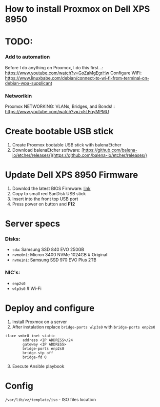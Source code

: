 # How to install Proxmox on Dell XPS 8950

# TODO:
### Add to automation
Before I do anything on Proxmox, I do this first...: https://www.youtube.com/watch?v=GoZaMgEgrHw
Configure WiFi: https://www.linuxbabe.com/debian/connect-to-wi-fi-from-terminal-on-debian-wpa-supplicant

### Networikin
Proxmox NETWORKING: VLANs, Bridges, and Bonds! : https://www.youtube.com/watch?v=zx5LFqyMPMU

# Create bootable USB stick
1. Create Proxmox bootable USB stick with balenaEtcher
2. Download balenaEtcher software: [https://github.com/balena-io/etcher/releases/](https://github.com/balena-io/etcher/releases/)

# Update Dell XPS 8950 Firmware
1. Downlod the latest BIOS Firmware: [link](https://www.dell.com/support/home/en-uk/product-support/servicetag/0-eHFoTHBTYmlLQWtENlA0UnlQOWdZZz090/drivers)
2. Copy to small red SanDisk USB stick
3. Insert into the front top USB port
4. Press power on button and **F12**

# Server specs
### Disks:
- `sda`: Samsung SSD 840 EVO 250GB
- `nvme0n1`: Micron 3400 NVMe 1024GB # Original
- `nvme1n1`: Samsung SSD 970 EVO Plus 2TB

### NIC's:
- `enp2s0`
- `wlp3s0` # Wi-Fi

# Deploy and configure
1. Install Proxmox on a server
2. After instalation replace `bridge-ports wlp3s0` with `bridge-ports enp2s0`

```
iface vmbr0 inet static
        address <IP ADDRESS>/24
        gateway <IP ADDRESS>
        bridge-ports enp2s0
        bridge-stp off
        bridge-fd 0
```
3. Execute Ansible playbook

 # Config

`/var/lib/vz/template/iso` -  ISO files location